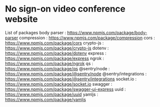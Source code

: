 # No sign-on video conference website
List of packages
body parser             : https://www.npmjs.com/package/body-parser
compression             : https://www.npmjs.com/package/compression
    cors                    : https://www.npmjs.com/package/cors
    crypto-js               : https://www.npmjs.com/package/crypto-js
    dotenv                  : https://www.npmjs.com/package/dotenv
    express                 : https://www.npmjs.com/package/express
    ngrok                   : https://www.npmjs.com/package/ngrok
    qs                      : https://www.npmjs.com/package/qs
    @sentry/node            : https://www.npmjs.com/package/@sentry/node
    @sentry/integrations    : https://www.npmjs.com/package/@sentry/integrations
    socket.io               : https://www.npmjs.com/package/socket.io
    swagger                 : https://www.npmjs.com/package/swagger-ui-express
    uuid                    : https://www.npmjs.com/package/uuid
    yamljs                  : https://www.npmjs.com/package/yamljs
